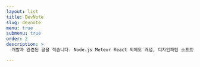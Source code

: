 ```yaml
---
layout: list
title: DevNote
slug: devnote
menu: true
submenu: true
order: 2
description: >
  개발과 관련된 글을 적습니다. Node.js Meteor React 외에도 개념, 디자인패턴 소프트웨어 공학적인 부분들을 다룹니다.

---
```

